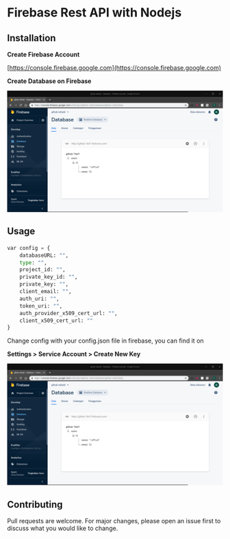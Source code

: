 # Firebase Rest API with Nodejs


## Installation

**Create Firebase Account**

[https://console.firebase.google.com](https://console.firebase.google.com)

**Create Database on Firebase**

![alt text](https://github.com/rafiudd/firebase-nodejs-api/blob/master/img/1.png)


## Usage

```python
var config = {
	databaseURL: "",
	type: "",
	project_id: "",
	private_key_id: "",
	private_key: "",
	client_email: "",
	auth_uri: "",
	token_uri: "",
	auth_provider_x509_cert_url: "",
	client_x509_cert_url: ""
}
```
Change config with your config.json file in firebase, you can find it on 

**Settings > Service Account > Create New Key**

![alt text](https://github.com/rafiudd/firebase-nodejs-api/blob/master/img/1.png)

## Contributing
Pull requests are welcome. For major changes, please open an issue first to discuss what you would like to change.